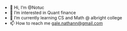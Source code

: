 - 👋 Hi, I’m @Notuc
- 👀 I’m interested in Quant finance
- 🌱 I’m currently learning CS and Math @ albright college
- 📫 How to reach me gale.nathann@gmail.com 

